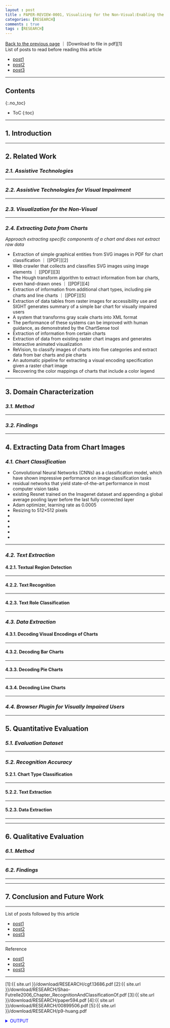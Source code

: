 ```yaml
---
layout : post
title : PAPER-REVIEW-0001, Visualizing for the Non-Visual:Enabling the Visually Impaired to Use Visualization
categories: [RESEARCH]
comments : true
tags : [RESEARCH]
---
```


[Back to the previous page](https://userdyk-github.github.io/research/PAPER-REVIEW.html)
｜ [Download to file in pdf][1] <br>
List of posts to read before reading this article
- <a href='https://userdyk-github.github.io/'>post1</a>
- <a href='https://userdyk-github.github.io/'>post2</a>
- <a href='https://userdyk-github.github.io/'>post3</a>

---

## Contents
{:.no_toc}

* ToC
{:toc}

<hr class="division1">

## **1. Introduction**

<hr class="division2">

## **2. Related Work**

### ***2.1. Assistive Technologies***

---

### ***2.2. Assistive Technologies for Visual Impairment***

---

### ***2.3. Visualization for the Non-Visual***

---

### ***2.4. Extracting Data from Charts***

_Approach extracting specific components of a chart and does not extract raw data_


- <span class='jb-medium'>Extraction of simple graphical entities from SVG images in PDF for chart classification ｜ [[PDF]][2]</span> 
- <span class='jb-medium'>Web crawler that collects and classifies SVG images using image elements ｜ [[PDF]][3] </span>
- <span class='jb-medium'>The Hough transform algorithm to extract information from bar charts, even hand-drawn ones ｜ [[PDF]][4] </span>
- <span class='jb-medium'>Extraction of information from additional chart types, including pie charts and line charts ｜ [[PDF]][5] </span>
- <span class='jb-medium'>Extraction of data tables from raster images for accessibility use and SIGHT generates summary of a simple bar chart for visually impaired users</span>
- <span class='jb-medium'>A system that transforms gray scale charts into XML format</span>
- <span class='jb-medium'>The performance of these systems can be improved with human guidance, as demonstrated by the ChartSense tool</span>
- <span class='jb-medium'>Extraction of information from certain charts</span>
- <span class='jb-medium'>Extraction of data from existing raster chart images and generates interactive animated visualization</span>
- <span class='jb-medium'>ReVision, to classify images of charts into five categories and extract data from bar charts and pie charts</span>
- <span class='jb-medium'>An automatic pipeline for extracting a visual encoding specification given a raster chart image</span>
- <span class='jb-medium'>Recovering the color mappings of charts that include a color legend</span>



<hr class="division2">

## **3. Domain Characterization**

### ***3.1. Method***

---

### ***3.2. Findings***


<hr class="division2">

## **4. Extracting Data from Chart Images**

### ***4.1. Chart Classification***

- <span class='jb-medium'>Convolutional Neural Networks (CNNs) as a classification model, which have shown impressive performance on image classification tasks</span>
- <span class='jb-medium'>residual networks that yield state-of-the-art performance in most computer vision tasks</span>
- <span class='jb-medium'>existing Resnet trained on the Imagenet dataset and appending a global average pooling layer before the last fully connected layer</span>
- <span class='jb-medium'>Adam optimizer, learning rate as 0.0005</span>
- <span class='jb-medium'>Resizing to 512×512 pixels</span>
- <span class='jb-medium'></span>
- <span class='jb-medium'></span>
- <span class='jb-medium'></span>
- <span class='jb-medium'></span>
- <span class='jb-medium'></span>

---

### ***4.2. Text Extraction***

#### 4.2.1. Textual Region Detection

---

#### 4.2.2. Text Recognition

---

#### 4.2.3. Text Role Classification

---

### ***4.3. Data Extraction***

#### 4.3.1. Decoding Visual Encodings of Charts

---

#### 4.3.2. Decoding Bar Charts

---

#### 4.3.3. Decoding Pie Charts

---

#### 4.3.4. Decoding Line Charts

---

### ***4.4. Browser Plugin for Visually Impaired Users***


<hr class="division2">

## **5. Quantitative Evaluation**

### ***5.1. Evaluation Dataset***

---

### ***5.2. Recognition Accuracy***

#### 5.2.1. Chart Type Classification

---

#### 5.2.2. Text Extraction

---

#### 5.2.3. Data Extraction

---

<hr class="division2">

## **6. Qualitative Evaluation**

### ***6.1. Method***

---

### ***6.2. Findings***

---

<hr class="division2">

## **7. Conclusion and Future Work**

<hr class="division1">

List of posts followed by this article
- [post1](https://userdyk-github.github.io/)
- <a href='https://userdyk-github.github.io/'>post2</a>
- <a href='https://userdyk-github.github.io/'>post3</a>

---

Reference
- [post1](https://userdyk-github.github.io/)
- <a href='https://userdyk-github.github.io/'>post2</a>
- <a href='https://userdyk-github.github.io/'>post3</a>

---

[1]:{{ site.url }}/download/RESEARCH/cgf.13686.pdf
[2]:{{ site.url }}/download/RESEARCH/Shao-Futrelle2006_Chapter_RecognitionAndClassificationOf.pdf
[3]:{{ site.url }}/download/RESEARCH/paper594.pdf
[4]:{{ site.url }}/download/RESEARCH/00899506.pdf
[5]:{{ site.url }}/download/RESEARCH/p9-huang.pdf

<details markdown="1">
<summary class='jb-small' style="color:blue">OUTPUT</summary>
<hr class='division3'>
<hr class='division3'>
</details>
